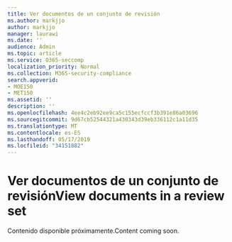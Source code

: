 ```yaml
---
title: Ver documentos de un conjunto de revisión
ms.author: markjjo
author: markjjo
manager: laurawi
ms.date: ''
audience: Admin
ms.topic: article
ms.service: O365-seccomp
localization_priority: Normal
ms.collection: M365-security-compliance
search.appverid:
- MOE150
- MET150
ms.assetid: ''
description: ''
ms.openlocfilehash: 4ee4c2eb92ee9ca5c155ecfccf3b391e86a03696
ms.sourcegitcommit: 9d67cb52544321a430343d39eb336112c1a11d35
ms.translationtype: MT
ms.contentlocale: es-ES
ms.lasthandoff: 05/17/2019
ms.locfileid: "34151882"
---
```

# <a name="view-documents-in-a-review-set"></a><span data-ttu-id="e9ab6-102">Ver documentos de un conjunto de revisión</span><span class="sxs-lookup"><span data-stu-id="e9ab6-102">View documents in a review set</span></span>

<span data-ttu-id="e9ab6-103">Contenido disponible próximamente.</span><span class="sxs-lookup"><span data-stu-id="e9ab6-103">Content coming soon.</span></span>